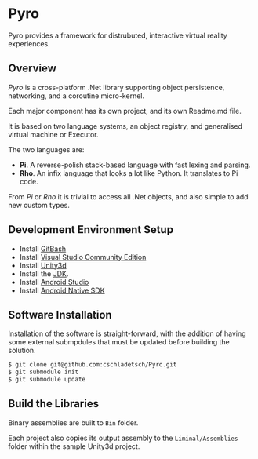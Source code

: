 # Pyro

Pyro provides a framework for distrubuted, interactive virtual reality experiences.

## Overview

*Pyro* is a cross-platform .Net library supporting object persistence, networking, and a coroutine micro-kernel.

Each major component has its own project, and its own Readme.md file.

It is based on two language systems, an object registry, and generalised virtual machine or Executor.

The two languages are:

* **Pi**. A reverse-polish stack-based language with fast lexing and parsing.
* **Rho**. An infix language that looks a lot like Python. It translates to Pi code.

From *Pi* or *Rho* it is trivial to access all .Net objects, and also simple to add new custom types.

## Development Environment Setup

* Install [GitBash](https://gitforwindows.org/)
* Install [Visual Studio Community Edition](https://www.google.com/&q=visual%32studio%32community)
* Install [Unity3d](https://www.unity3d.com)
* Install the [JDK](https://www.oracle.com/technetwork/java/javase/downloads/jdk8-downloads-2133151.html).
* Install [Android Studio](https://dl.google.com/dl/android/studio/install/3.2.1.0/android-studio-ide-181.5056338-windows.exe)
* Install [Android Native SDK](https://dl.google.com/android/repository/android-ndk-r18b-windows-x86_64.zip)

## Software Installation

Installation of the software is straight-forward, with the addition of having some external submpdules that must be updated before building the solution.

```bash
$ git clone git@github.com:cschladetsch/Pyro.git
$ git submodule init
$ git submodule update
```

## Build the Libraries

Binary assemblies are built to `Bin` folder. 

Each project also copies its output assembly to the `Liminal/Assemblies` folder within the sample Unity3d project.
